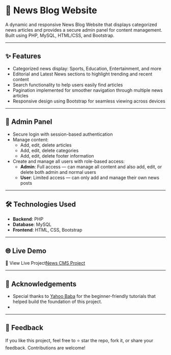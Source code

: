 # 📰 News Blog Website

A dynamic and responsive News Blog Website that displays categorized news articles and provides a secure admin panel for content management. Built using PHP, MySQL, HTML/CSS, and Bootstrap.

---

## ✨ Features


- Categorized news display: Sports, Education, Entertainment, and more
- Editorial and Latest News sections to highlight trending and recent content
- Search functionality to help users easily find articles
- Pagination implemented for smoother navigation through multiple news articles
- Responsive design using Bootstrap for seamless viewing across devices

---

## 🔐 Admin Panel

- Secure login with session-based authentication
- Manage content:
  - Add, edit, delete articles
  - Add, edit, delete categories
  - Add, edit, delete footer information
- Create and manage all users with role-based access:
  - **Admin**: Full access — can manage all content and also add, edit, or delete both admin and normal users
  - **User**: Limited access — can only add and manage their own news posts


---

## 🛠️ Technologies Used

- **Backend**: PHP
- **Database**: MySQL
- **Frontend**: HTML, CSS, Bootstrap 

---

## 🌐 Live Demo

🔗 View Live Project[News CMS Project](https://newscms1.rf.gd/)

---


## 🙏 Acknowledgements

- Special thanks to [Yahoo Baba](https://www.youtube.com/@YahooBaba) for the beginner-friendly tutorials that helped build the foundation of this project.
- 
---

## 💬 Feedback

If you like this project, feel free to ⭐ star the repo, fork it, or share your feedback. Contributions are welcome!
